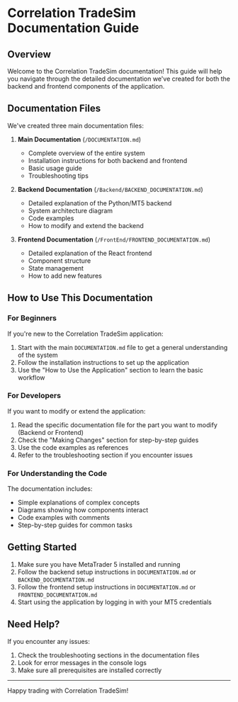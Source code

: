 # Correlation TradeSim Documentation Guide

## Overview

Welcome to the Correlation TradeSim documentation! This guide will help you navigate through the detailed documentation we've created for both the backend and frontend components of the application.

## Documentation Files

We've created three main documentation files:

1. **Main Documentation** (`/DOCUMENTATION.md`)
   - Complete overview of the entire system
   - Installation instructions for both backend and frontend
   - Basic usage guide
   - Troubleshooting tips

2. **Backend Documentation** (`/Backend/BACKEND_DOCUMENTATION.md`)
   - Detailed explanation of the Python/MT5 backend
   - System architecture diagram
   - Code examples
   - How to modify and extend the backend

3. **Frontend Documentation** (`/FrontEnd/FRONTEND_DOCUMENTATION.md`)
   - Detailed explanation of the React frontend
   - Component structure
   - State management
   - How to add new features

## How to Use This Documentation

### For Beginners

If you're new to the Correlation TradeSim application:

1. Start with the main `DOCUMENTATION.md` file to get a general understanding of the system
2. Follow the installation instructions to set up the application
3. Use the "How to Use the Application" section to learn the basic workflow

### For Developers

If you want to modify or extend the application:

1. Read the specific documentation file for the part you want to modify (Backend or Frontend)
2. Check the "Making Changes" section for step-by-step guides
3. Use the code examples as references
4. Refer to the troubleshooting section if you encounter issues

### For Understanding the Code

The documentation includes:

- Simple explanations of complex concepts
- Diagrams showing how components interact
- Code examples with comments
- Step-by-step guides for common tasks

## Getting Started

1. Make sure you have MetaTrader 5 installed and running
2. Follow the backend setup instructions in `DOCUMENTATION.md` or `BACKEND_DOCUMENTATION.md`
3. Follow the frontend setup instructions in `DOCUMENTATION.md` or `FRONTEND_DOCUMENTATION.md`
4. Start using the application by logging in with your MT5 credentials

## Need Help?

If you encounter any issues:

1. Check the troubleshooting sections in the documentation files
2. Look for error messages in the console logs
3. Make sure all prerequisites are installed correctly

---

Happy trading with Correlation TradeSim!